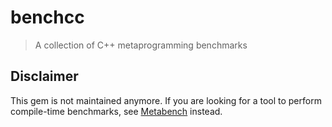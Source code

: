 # benchcc

> A collection of C++ metaprogramming benchmarks

## Disclaimer

This gem is not maintained anymore. If you are looking for a tool to perform
compile-time benchmarks, see [Metabench](https://github.com/ldionne/metabench)
instead.
